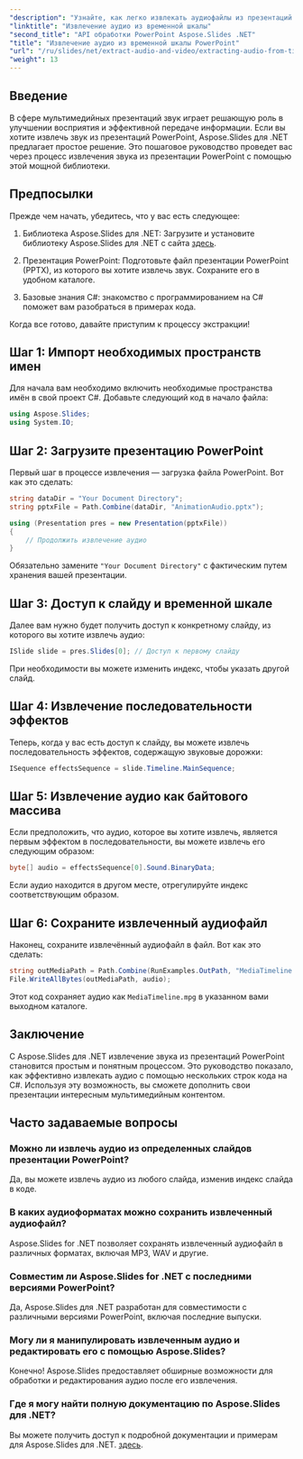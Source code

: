 ```yaml
---
"description": "Узнайте, как легко извлекать аудиофайлы из презентаций PowerPoint с помощью Aspose.Slides для .NET. Это пошаговое руководство содержит понятные инструкции."
"linktitle": "Извлечение аудио из временной шкалы"
"second_title": "API обработки PowerPoint Aspose.Slides .NET"
"title": "Извлечение аудио из временной шкалы PowerPoint"
"url": "/ru/slides/net/extract-audio-and-video/extracting-audio-from-timeline/"
"weight": 13
---
```


## Введение

В сфере мультимедийных презентаций звук играет решающую роль в улучшении восприятия и эффективной передаче информации. Если вы хотите извлечь звук из презентаций PowerPoint, Aspose.Slides для .NET предлагает простое решение. Это пошаговое руководство проведет вас через процесс извлечения звука из презентации PowerPoint с помощью этой мощной библиотеки.

## Предпосылки

Прежде чем начать, убедитесь, что у вас есть следующее:

1. Библиотека Aspose.Slides для .NET: Загрузите и установите библиотеку Aspose.Slides для .NET с сайта [здесь](https://releases.aspose.com/slides/net/).

2. Презентация PowerPoint: Подготовьте файл презентации PowerPoint (PPTX), из которого вы хотите извлечь звук. Сохраните его в удобном каталоге.

3. Базовые знания C#: знакомство с программированием на C# поможет вам разобраться в примерах кода.

Когда все готово, давайте приступим к процессу экстракции!

## Шаг 1: Импорт необходимых пространств имен

Для начала вам необходимо включить необходимые пространства имён в свой проект C#. Добавьте следующий код в начало файла:

```csharp
using Aspose.Slides;
using System.IO;
```

## Шаг 2: Загрузите презентацию PowerPoint

Первый шаг в процессе извлечения — загрузка файла PowerPoint. Вот как это сделать:

```csharp
string dataDir = "Your Document Directory";
string pptxFile = Path.Combine(dataDir, "AnimationAudio.pptx");

using (Presentation pres = new Presentation(pptxFile))
{
    // Продолжить извлечение аудио
}
```

Обязательно замените `"Your Document Directory"` с фактическим путем хранения вашей презентации.

## Шаг 3: Доступ к слайду и временной шкале

Далее вам нужно будет получить доступ к конкретному слайду, из которого вы хотите извлечь аудио:

```csharp
ISlide slide = pres.Slides[0]; // Доступ к первому слайду
```

При необходимости вы можете изменить индекс, чтобы указать другой слайд.

## Шаг 4: Извлечение последовательности эффектов

Теперь, когда у вас есть доступ к слайду, вы можете извлечь последовательность эффектов, содержащую звуковые дорожки:

```csharp
ISequence effectsSequence = slide.Timeline.MainSequence;
```

## Шаг 5: Извлечение аудио как байтового массива

Если предположить, что аудио, которое вы хотите извлечь, является первым эффектом в последовательности, вы можете извлечь его следующим образом:

```csharp
byte[] audio = effectsSequence[0].Sound.BinaryData;
```

Если аудио находится в другом месте, отрегулируйте индекс соответствующим образом.

## Шаг 6: Сохраните извлеченный аудиофайл

Наконец, сохраните извлечённый аудиофайл в файл. Вот как это сделать:

```csharp
string outMediaPath = Path.Combine(RunExamples.OutPath, "MediaTimeline.mpg");
File.WriteAllBytes(outMediaPath, audio);
```

Этот код сохраняет аудио как `MediaTimeline.mpg` в указанном вами выходном каталоге.

## Заключение

С Aspose.Slides для .NET извлечение звука из презентаций PowerPoint становится простым и понятным процессом. Это руководство показало, как эффективно извлекать аудио с помощью нескольких строк кода на C#. Используя эту возможность, вы сможете дополнить свои презентации интересным мультимедийным контентом.

## Часто задаваемые вопросы

### Можно ли извлечь аудио из определенных слайдов презентации PowerPoint?

Да, вы можете извлечь аудио из любого слайда, изменив индекс слайда в коде.

### В каких аудиоформатах можно сохранить извлеченный аудиофайл?

Aspose.Slides for .NET позволяет сохранять извлеченный аудиофайл в различных форматах, включая MP3, WAV и другие.

### Совместим ли Aspose.Slides for .NET с последними версиями PowerPoint?

Да, Aspose.Slides для .NET разработан для совместимости с различными версиями PowerPoint, включая последние выпуски.

### Могу ли я манипулировать извлеченным аудио и редактировать его с помощью Aspose.Slides?

Конечно! Aspose.Slides предоставляет обширные возможности для обработки и редактирования аудио после его извлечения.

### Где я могу найти полную документацию по Aspose.Slides для .NET?

Вы можете получить доступ к подробной документации и примерам для Aspose.Slides для .NET. [здесь](https://reference.aspose.com/slides/net/).
